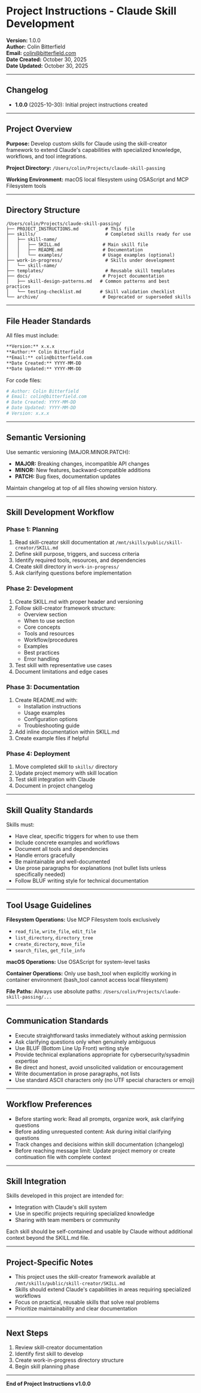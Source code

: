 # Project Instructions - Claude Skill Development
**Version:** 1.0.0  
**Author:** Colin Bitterfield  
**Email:** colin@bitterfield.com  
**Date Created:** October 30, 2025  
**Date Updated:** October 30, 2025

---

## Changelog
- **1.0.0** (2025-10-30): Initial project instructions created

---

## Project Overview

**Purpose:** Develop custom skills for Claude using the skill-creator framework to extend Claude's capabilities with specialized knowledge, workflows, and tool integrations.

**Project Directory:** `/Users/colin/Projects/claude-skill-passing`

**Working Environment:** macOS local filesystem using OSAScript and MCP Filesystem tools

---

## Directory Structure

```
/Users/colin/Projects/claude-skill-passing/
├── PROJECT_INSTRUCTIONS.md          # This file
├── skills/                          # Completed skills ready for use
│   ├── skill-name/
│   │   ├── SKILL.md                # Main skill file
│   │   ├── README.md               # Documentation
│   │   └── examples/               # Usage examples (optional)
├── work-in-progress/                # Skills under development
│   └── skill-name/
├── templates/                       # Reusable skill templates
├── docs/                           # Project documentation
│   ├── skill-design-patterns.md   # Common patterns and best practices
│   └── testing-checklist.md       # Skill validation checklist
└── archive/                        # Deprecated or superseded skills
```

---

## File Header Standards

All files must include:
```markdown
**Version:** x.x.x
**Author:** Colin Bitterfield
**Email:** colin@bitterfield.com
**Date Created:** YYYY-MM-DD
**Date Updated:** YYYY-MM-DD
```

For code files:
```python
# Author: Colin Bitterfield
# Email: colin@bitterfield.com
# Date Created: YYYY-MM-DD
# Date Updated: YYYY-MM-DD
# Version: x.x.x
```

---

## Semantic Versioning

Use semantic versioning (MAJOR.MINOR.PATCH):
- **MAJOR:** Breaking changes, incompatible API changes
- **MINOR:** New features, backward-compatible additions
- **PATCH:** Bug fixes, documentation updates

Maintain changelog at top of all files showing version history.

---

## Skill Development Workflow

### Phase 1: Planning
1. Read skill-creator skill documentation at `/mnt/skills/public/skill-creator/SKILL.md`
2. Define skill purpose, triggers, and success criteria
3. Identify required tools, resources, and dependencies
4. Create skill directory in `work-in-progress/`
5. Ask clarifying questions before implementation

### Phase 2: Development
1. Create SKILL.md with proper header and versioning
2. Follow skill-creator framework structure:
   - Overview section
   - When to use section
   - Core concepts
   - Tools and resources
   - Workflow/procedures
   - Examples
   - Best practices
   - Error handling
3. Test skill with representative use cases
4. Document limitations and edge cases

### Phase 3: Documentation
1. Create README.md with:
   - Installation instructions
   - Usage examples
   - Configuration options
   - Troubleshooting guide
2. Add inline documentation within SKILL.md
3. Create example files if helpful

### Phase 4: Deployment
1. Move completed skill to `skills/` directory
2. Update project memory with skill location
3. Test skill integration with Claude
4. Document in project changelog

---

## Skill Quality Standards

Skills must:
- Have clear, specific triggers for when to use them
- Include concrete examples and workflows
- Document all tools and dependencies
- Handle errors gracefully
- Be maintainable and well-documented
- Use prose paragraphs for explanations (not bullet lists unless specifically needed)
- Follow BLUF writing style for technical documentation

---

## Tool Usage Guidelines

**Filesystem Operations:** Use MCP Filesystem tools exclusively
- `read_file`, `write_file`, `edit_file`
- `list_directory`, `directory_tree`
- `create_directory`, `move_file`
- `search_files`, `get_file_info`

**macOS Operations:** Use OSAScript for system-level tasks

**Container Operations:** Only use bash_tool when explicitly working in container environment (bash_tool cannot access local filesystem)

**File Paths:** Always use absolute paths: `/Users/colin/Projects/claude-skill-passing/...`

---

## Communication Standards

- Execute straightforward tasks immediately without asking permission
- Ask clarifying questions only when genuinely ambiguous
- Use BLUF (Bottom Line Up Front) writing style
- Provide technical explanations appropriate for cybersecurity/sysadmin expertise
- Be direct and honest, avoid unsolicited validation or encouragement
- Write documentation in prose paragraphs, not lists
- Use standard ASCII characters only (no UTF special characters or emoji)

---

## Workflow Preferences

- Before starting work: Read all prompts, organize work, ask clarifying questions
- Before adding unrequested content: Ask during initial clarifying questions
- Track changes and decisions within skill documentation (changelog)
- Before reaching message limit: Update project memory or create continuation file with complete context

---

## Skill Integration

Skills developed in this project are intended for:
- Integration with Claude's skill system
- Use in specific projects requiring specialized knowledge
- Sharing with team members or community

Each skill should be self-contained and usable by Claude without additional context beyond the SKILL.md file.

---

## Project-Specific Notes

- This project uses the skill-creator framework available at `/mnt/skills/public/skill-creator/SKILL.md`
- Skills should extend Claude's capabilities in areas requiring specialized workflows
- Focus on practical, reusable skills that solve real problems
- Prioritize maintainability and clear documentation

---

## Next Steps

1. Review skill-creator documentation
2. Identify first skill to develop
3. Create work-in-progress directory structure
4. Begin skill planning phase

---

**End of Project Instructions v1.0.0**
